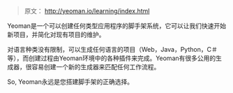 > 原文： http://yeoman.io/learning/index.html



Yeoman是一个可以创建任何类型应用程序的脚手架系统，它可以让我们快速开始新项目，并简化对现有项目的维护。

对语言种类没有限制，可以生成任何语言的项目（Web，Java，Python，C＃等），而创建过程由Yeoman环境中的各种插件来完成。Yeoman有很多公用的生成器，很容易创建一个新的生成器来匹配任何工作流程。

So, Yeoman永远是您搭建脚手架的正确选择。